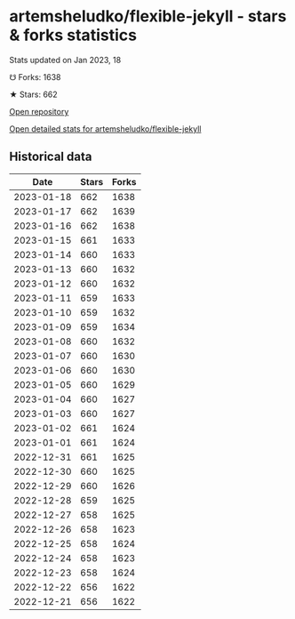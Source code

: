 # artemsheludko/flexible-jekyll - stars & forks statistics

Stats updated on Jan 2023, 18

☋ Forks: 1638

★ Stars: 662

[Open repository](https://github.com/artemsheludko/flexible-jekyll)

[Open detailed stats for artemsheludko/flexible-jekyll](https://reviewgithub.com/rep/artemsheludko/flexible-jekyll)

## Historical data
| Date | Stars | Forks |
|------|-------|-------|
| 2023-01-18 | 662 | 1638 | 
| 2023-01-17 | 662 | 1639 | 
| 2023-01-16 | 662 | 1638 | 
| 2023-01-15 | 661 | 1633 | 
| 2023-01-14 | 660 | 1633 | 
| 2023-01-13 | 660 | 1632 | 
| 2023-01-12 | 660 | 1632 | 
| 2023-01-11 | 659 | 1633 | 
| 2023-01-10 | 659 | 1632 | 
| 2023-01-09 | 659 | 1634 | 
| 2023-01-08 | 660 | 1632 | 
| 2023-01-07 | 660 | 1630 | 
| 2023-01-06 | 660 | 1630 | 
| 2023-01-05 | 660 | 1629 | 
| 2023-01-04 | 660 | 1627 | 
| 2023-01-03 | 660 | 1627 | 
| 2023-01-02 | 661 | 1624 | 
| 2023-01-01 | 661 | 1624 | 
| 2022-12-31 | 661 | 1625 | 
| 2022-12-30 | 660 | 1625 | 
| 2022-12-29 | 660 | 1626 | 
| 2022-12-28 | 659 | 1625 | 
| 2022-12-27 | 658 | 1625 | 
| 2022-12-26 | 658 | 1623 | 
| 2022-12-25 | 658 | 1624 | 
| 2022-12-24 | 658 | 1623 | 
| 2022-12-23 | 658 | 1624 | 
| 2022-12-22 | 656 | 1622 | 
| 2022-12-21 | 656 | 1622 | 


